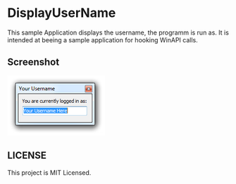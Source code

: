 # DisplayUserName

This sample Application displays the username, the programm is run as. It is intended at beeing a sample application for hooking WinAPI calls.

## Screenshot

![Screenshot](screenshot.png)

## LICENSE

This project is MIT Licensed.